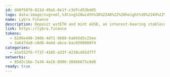 ```yaml
---
id: d40f58f8-821d-49a5-8e1f-c3dfcd53bdd5
logo: data:image/svg+xml,%3Csvg%20width%3D%2248%22%20height%3D%2249%22%20viewBox%3D%220%200%2048%2049%22%20fill%3D%22none%22%20xmlns%3D%22http%3A%2F%2Fwww.w3.org%2F2000%2Fsvg%22%20xmlns%3Axlink%3D%22http%3A%2F%2Fwww.w3.org%2F1999%2Fxlink%22%3E%0A%3Crect%20y%3D%220.624512%22%20width%3D%2248%22%20height%3D%2248%22%20fill%3D%22url(%23pattern0)%22%2F%3E%0A%3Cdefs%3E%0A%3Cpattern%20id%3D%22pattern0%22%20patternContentUnits%3D%22objectBoundingBox%22%20width%3D%221%22%20height%3D%221%22%3E%0A%3Cuse%20xlink%3Ahref%3D%22%23image0_15113_6812%22%20transform%3D%22scale(0.0104167)%22%2F%3E%0A%3C%2Fpattern%3E%0A%3Cimage%20id%3D%22image0_15113_6812%22%20width%3D%2296%22%20height%3D%2296%22%20xlink%3Ahref%3D%22data%3Aimage%2Fpng%3Bbase64%2CiVBORw0KGgoAAAANSUhEUgAAAGAAAABgCAYAAADimHc4AAAACXBIWXMAACE4AAAhOAFFljFgAAAAAXNSR0IArs4c6QAAAARnQU1BAACxjwv8YQUAACXUSURBVHgB1X17kFzVeef33e6ZkcRIGkm8hAGNDCKx14YZYRvKBiQZ7A3IAaW2UpvKbqwZcGzhuAqx%2B%2FcWIv9t1e4KtsrRgh8zWsd2ylUxcsLDjoklTDAQgyRibBI%2F0AzYFrbBIyGBHjN9v5zH9zrdrbd4%2BBRDd9%2B%2B99xzvufv%2B51zWwhv07ZybGoAoDlUQ%2BOyCqtBgHoQwytRHY7D%2FPC3AICgAgz%2Fp3jJFALsRaIJRNwTvpsAak1io3fHdOvgM9tGF%2ByBt2FDeJu0LPCeNYCNFUF4K8OhQf99HGgQMwVxYx40pvfxaPpMxLOJx%2BPnGivEfA1ReE87EXBnjbAN6tYj3xxdMAFvg%2FaWKoCFPhKEflMYyYogxDyeJMwkSIwCrCAfd4LOwmeZJ41Q8oLwHpNPlOdjUkJ2ljqdEd5uC1%2BNtxDeUmW8JQpY9f8PrKCaNgTRrHCDYMsmG1SQUDwYxRUEJ0pJF2BdR1nHs9Mx9Qy%2BRq6PX1TE7hKUgOIl8j4rbgtCvXnL6Jlb4E1ub5oCkrVXfWuDxNaHj4N2YxE4QbbM%2BI7YYtlyAVgRkCWdj6XT0HWUFMGWrtfzl1ngBCJ8jl9ZYVnH8fhkOHLn10fPHIc3qb0pCli5%2BfXbwkQ3hFkOSM7MFsuhIr2w5ZK4Aun7ZOjpkngOpjAiykFkWfpQk09On7OPgCgqXwOcTCwcQSmUkMip2vC1m8%2FcDG9we0MVEEMN1PU4xoQqAmPpZ8PP1q9WmgVBZuzAIYLU%2BquokhyO5FyQuC5KVIVCfrWEDUV%2BSCGMcuzKiovnWV%2FhZaJq1Xd%2B5ZbF4%2FAGtTdEASHcDDawd2OYwk2SQLlRZ6wWK7VQw5ZexPBkxizaLHCfgAHAWXzFys1hhRWN%2FlpUD0n3ZQRl4zKExUIab4XQ9DejiyfgNLfTroBrNx8Icb51V%2Bh4AF24Aef%2BoEJOl2SLJ58LgBOuIR0TKDkLlZCjidtZukDXrDhWLBYISTwjHqxTPqH8nUBdzjNpODBBdX3nl245fxxOYzttCohJthebd4QZrC9DikBASbJxTs7KqAwLcmGVXIPYglmwSeA1f9aopArThOpDkSXtYkzJEzSMEednp2xw3mPXQagt7qrh0J3jo0tPS2F3WhQQQ04fNrZCjPXJMON0kqtniyqs1IUXsJCTiqb4yuf4AYolV%2BAH7K4Hh4xAEE8hTAsv0m%2FX5J3PrXxhIf3J2PPFEy2YXhWUMAGn2E5ZAf%2FxS%2Fsvg1a9LcT6ASKbmHYcEiYWCdMSMZJLtk6gyK4vFu%2BF3o5aqkJWPhSBhj0NZ3rcnVd8nxBTTs7uuyoNFbTeyNfBJGHrjz43unQnnEI7JQWs3rx%2FLVFrXKxIkmmOmagIppgEmXLKUNX5WY7pZwknWUgpJhSW6YowhvzOgySsdams%2FRgYGHiPQADnvfmNGFMDcOSzNy%2FZDCfZTloBHxvbe1sw07s0RmoAsOBsRRFgCQuDEGJ8okymaULlSYEm09Li%2FfXy2XND4LzFxtQZ6rzHJOPQHOHmAq7eyMdRLajdiKi%2B%2FbO3XHQXnEQ7KQXcuHnqtgAaNnYTcEfczZ8L15dJRjlUIEgln5gFqtrU64AtOMvRoFU6UOewZtDVhJa7r7lgA%2BeFVCT99MIhJynK1Q1uPM6bnBelcdD6%2Fzt60d1wgu2EFXDjF6fWhqvGLUw42Eh%2B0PxdmXBdbBdI2B6fwWFwzGEj5xFPPRTJVpCUFWEyu4yi2si6IrzE5hO%2FE4jzQh%2BGQOeSblfXGpZCP6Mbb754M5xAOyEFrBn79VDg6HdoLCQbTKZ%2Fg11EYWnnMqlkpjwJb91tVpR9IVmXFwR%2F55Kq433kS0cx5MKNowV7TlE3YLfaw40LJX2Q80APLgg0D3k6JH1VD%2F2fW37vGTjOdtwKWDO2exChd2u4YomrWrVQiU0RSWFl2C5ow%2F%2BSKdP%2F6zRXJcxA4zmhCLRIniI4cArw%2BYSgqAvA3EsrZR2PeV4xRhAjQihCFphx%2BYqeuaU9NTWH%2Fvcn3jkJx9GOSwFrxnYNVDB3B6rwncbbYr8KB0sE4%2FIBFElTQwiwmZs1ipdr0ZQnqzlHJFERx3bQqpVyfnHMaDnhI4Q9Q0aeEvGoTEJZpbrmCVMBPiYOVQeW3zU6fMxirQnH0XphXqhw60GJtQDUbjEiCzcoT3IBlEVQ%2FH9tdDEqfHWekbwrl6iYmUs9H1xO0GgoRVy6F1ZuXBLjNXzoffIBz1ehh9Q8Tw1hIAiBvVROCxfJOZxzls6G2XeEk26HY7RjesAfj%2F16JLx8ka0cu0DC0voBOjyC2uAfFitUjp8xq%2FIcDOQwVfN8WSDhnEVnNPCChb3wLy%2B8xueY14hFi6XaWMnCVw56%2BQJv9TIPbDMq0w24%2BATqtZkm0fmHOY%2F85c3v2gwnq4A%2FCXE%2FdLM1vB2Ugfmy1FWFWKAhE75YhQ02rc9yB%2FyfJFSlD6gMWxLKCGQ9AGBOL%2BL668%2BFRf1NuPuh3fCL305DrrrBX9sR35OgwwJxoMltzRhAYad8LmoK46DKUCpeCDpAg6%2F5Znuqw9PDG24dnoAjtAqO0ips3BE6HAx%2F0MD4OUs6Yp0oxHhxlRe883dhEI2IhoK18mv8Pg4q%2FeVjKYTFCYXvamimcJH7j%2B6fjvP5qd94L8jHGul%2Boe8gj49ffSacH6x%2Fdm8Fn7z2HDizvxHHlDJ%2FI3tCvC6NoZESei6hGzyORjaUdG6Vz8%2FXxDGm7yGNKX3P45bzcp88Fr4u9Qkpp1E6l9J450NPc%2BPRZHxED%2FgvX9y9NryMJ%2Bk6LbeX6OKearlWAZeWDwBt67CFhQMwjKH2JI36vQzh%2BuGFcP3QQDHe3%2B6fgf%2F1jRfp4KFWWStI15ZUHXLjhMonyhxytCyRE6%2B%2BWYjKYAAkHzbE5QriLmMDrFur%2FsefD2%2BDLu2IHhDkviFZdZ21n6yjFkvAoPGs5SoloCjxOsbbrH0As%2FzIl0QrZyvCHCbSgBHE2uvMdEbrz7xRsv7kden8dI9obXjD8IIO4ce2MISiz%2FzBeXhGH7KV5vPFStWCswflcedxUOrfeV%2By6CQcse7YF7A3pj8QT8%2BeGacfc5R6CuX5x3sHmVQ4dkQ5dzs4MvbzkTD3JZVzUS%2FA6Go5BMWB8CSpDDOijDTZQjn5nNwPWHjCHBYqaiUEU9UtVEVwmPrAxf3wB0MLjjQXOG9RH9x0xVkcNgqBJkVKSEFyc0p%2FhMUY%2BX5VUgSJAqkS5YmRZeG7eepfCmFsmHE%2Bg%2F%2FzC0%2BvP24FBFu8o0pJSOMxNVBuwpZKpcXzJDkGuu%2FdZJPlq9BNIRnbS15QhbGy8%2BcY7%2F%2F06rPhWO19F8%2BDjwwvShbe8EbABlOl2E4cv4HnUBdG1rC8gyjCB1ZKVg6Zlbf9JaXXeo30Ffzyjg1jOwaOqYCbv%2FDCSOhkMAkcwHXMlpMxrxNqdGUSTyHnAfl7thC1fAs7iDxYviaHDFNaUnpoFJHOzdcu7hD21P5p%2BNHk%2Fo7j1w0tgqvePSDCy0olFk4MaZTngJHFc0m%2FwUaRq3A5Jp%2BTx%2BZQm2gXDb%2FSJwsdvELIyW6gv9Vae0wFBEncIULIoaZwSQsx%2BtnF9%2BxubaGINB9kZbCAqXB5b0F8z6gggrP6m3jr9efDgv6yZjx4uIbPP%2FQi%2FfV3fkG7Xnq9QwmrrzgHLr94XkqbYgSo8T2FEs0rlXhCQnk1eCGqwVB%2B38iIjVJuJI77aAYpocjlAxQvDCF2%2FVEV8IkvvnBTg2DQ4r3CQTJoCJBdSkIFMfwjhn%2B1G7x5RBo4ZKiWJlul%2FIJJ%2BPE9SZzm2B3uExPqx689t0P4sX3hoRdo775DSQhffvhF2BO8ob3dEJTwjoU9KHDUYnUKedDQEMq5ouawxIKuyGA0n5sL8wxTyeU1amQ5GIxGE36VQ2z4rjW48XOPrzyiAkIiHPECtEF4fFvn%2BC2hSBKZtyR25YSLiQeQmUWZcEZGWYFsXXnQSBr66A8%2FcDact3BWh2AfevIleOmV19UTDx9u0diDEx1KmNXbgD%2B57sKgwB616rSlMSuEUUudhZuVL7GfeNzpOwlNaiClhUvuQBU%2BpchgQIDMAJqhtvJj1Dpg3diuwZAonjdO359g2BcY6gODaONACJRZY%2BoA2moE2ZvD%2BjA8zWW8AugwhmuXnwXXDp3ZIfxtO1%2Bmrdt%2F1b5tMV1z7qJZMHL9UujrbRTX7Nl%2FGD5%2F30%2Fg0HQLENxCjq2M5bGC8lAZw%2FNCDvh1ByksjE8qGGGt7MERZeSZVYDpRt%2BC25moUw%2BooLXSV3wVW0XlPMJ%2Fn5O0c99MmPF5reTKDfEGcvE0wkyO%2F%2FlztJwWWrKs8brh7sJ%2F4oevwLbtL6ECACjj7a9fOQBfe3iy47qB%2Fl74sxveGeiLCiRuO9yesDqjPB2vWXjOSUg6V7KaoLbzGG5rWEtcnfajcD7ea87MgRGTu7yham2JeGpPPYChmZRos4tyorQE5JIXu16O%2BbUlbImdlLEycg6p2JKXL5sPHx7uFP6%2FTe6Dbz25m5FIEZfBCq0aXty9Dx5%2B4hcd15%2BzaDZcd8V5CkMbUuhlWgRVkS5nFQiqlI0WXRyeSOQgYS0VnMC5AgS6Cp2DN8m4kmusH3tukKh3F4C6FIcJZf0c1dC%2BVcTClP%2FOVsys%2FM%2F9C7GVT0DnmosXzoaRGwZD7C7B2d4QQu7d8lM6eLjFa7m20w343uL2%2FBmvHj4XPhT%2B2tv3duyG723fLcQiERsF8LoL0pHYXhsnQlto7jgPSJlroPI479JuNqYXjI6u2pNpEOpZweGDLKGQEmxqCWoZAN7tFGGQwVC5PtMJpFaV72NIQyxt4dyekDAv6Cr8Lz34PEwfbmlCdBZI3aw0nhMF%2FexPXulQwAeHF8Pl%2F%2BEsRWsNQShcNCFwKEJyqMl7GctF64Isj4ZQKMDox0KW9cMQO15XT%2FeuieNpZquElbYwTUY8AWnCVM0z0QaWzPKJxVYNMqJODhhJ1bGIE2P0x68fDK89hbAOBaF%2F%2BaHn6dUANxF4v5Sjszn1gBJ%2FbNTA1P63vjuR%2Bj5%2F8dyi31VXXhAUOgPP%2FfRlRM%2F1iwz4ekmwBfXMr1XyHt0kTNlzqPQATdqQ956CeSk26hXhZTzJPWhmSKhYLUwsKVpSTgMhr2lNnAY9M3xzOcOSN2vfV5lz%2Bir4zwEqRkG1t688%2BLMg%2FINKd1t%2BYaiH1qfVGiAWl479%2FT%2F%2BlF4NXtTeVlx5IZy9YLZAylzbaMFZ6%2FUW9wk9EFFPZtItQdtMneSYH8dVgZB3vh4Q%2FmllUsT6sN7bWx%2BaUusV2pZVicVqkrcWW5MVOMirT2QQT%2BBXsfVEzDcZ6x9ecyFcuqyTYPvOk7%2BAp374m%2FIpGLdaBWlCSG0xFkFXtmzc84Ny%2F9Pq34e5%2FX3FPfbtPwRbHnguvnZZE8bSA%2BwexGNB2xVh90sbyUqPB5Wd9pGPzTRpQTVr5uBQu0VL3E8EmSPkuAKmIrY51MDnl%2BU5gIeMWgTF765Zfk5X4T8W4vfTz%2F4axJKU%2FAPzhIYgjgRjJeby2Fz8jee9FgR8XxD0oRB2fIsKWbP6XTC7p%2FL0Cmm1TzUWjCp7t%2BUD0L8GU9uaM9CjtZxTpNCTPNM3TZdVjYqGihswOZZPAg%2F1EqRqOF4I9TqtAbBhFXMKZTkkJRxcMIhXD58DV3dBKdt%2F9Bt6PKAUEzyHFZk4KV7PY1PW06pxTYw80aj0oAT41sM%2F7rhfVMKNq9%2BdqmaeE0q13xAZgHBjMT%2B2UNcUhFOimgyC5pU4TLWQGnXqEzlEyvFmhUNh%2FPWgx9SO545UQlF8oSupUeI9SbGSMK5ham9ROQbKH7x32UK4qovwfzq5B7Y98YLEWrN4XvSpxKqExiBdphRPc%2FE%2FF3vA%2FE48tnv3Xnj8iV0d91206Az44JWDNm90VDlZsYV5cUmXShsm9KwUAPFKrjHqUq5UcmU1tJY2w%2FdLFN2Aj7EASOUuCGJ%2BRDB8JUEvX0eM4nztoDFS3p8VCqJrr3hHhxBiovz2oxMaAqXiZzRl9wA9ABymM4KXcfLKpVxfpc2ndaoc4qSfffaX0NfXhOXDFxT3X7bsbNi%2F7yDs3D7JzypkhCOIy7Y8Enh0w5vRPGXh5EAyHvAikTkFBQ42g9YG7KDnc1yxwX3IzrfIXho0Ze5HNsD6dV3ZBsjdzpvbC3903UUdXE0U%2Ft8%2B%2BK8wfWgaKla86VZoDsvvxXjBFz5psMzR8FZCfcaGeKyEO5%2BehFk9DXj3e84rxjG8%2FEKYifD02Z%2BL8Ilse4xuX%2BHkj15e3DePHZxs2iFtUagtaYb1ykHg%2FZxibkWFZwQU5OeMctLLHoC5cIhcjiqOAJ2qhWubd0Yv%2FvENl8C8NrgZsf59D%2F4r7d93KOUQFTxkmiLttRFcDkUVKltOpD6AFAdVS0IGUrZNqXjZRb%2F%2FxM9gYQg95y6eX4zn%2FVe%2BM9QIh%2BH5H%2F%2BKoScLg6MBimDNyFjwKN97lAQicFSU5L2Y5leBHBvQhJrjuePIgSypQo71ZNUm%2BtgHwv2kpKS8Suxzdm%2BDbvzIRR3Cj%2B2%2BB36UXJ%2BTqKwoJX4dXWXt%2FziO6vIhCmGW1pEZhTkk5PiZnKs4jj%2Fy7WcDQjrYMab3XXlxyguWlAmLeE7lamFOrLWAkozz0XKpUd%2BWS3PtAguiUQxYAVXnDji%2BM82AWvSUidXWP2X5EqVgsUwfBbniA%2BfjWQvndEz0sSdfoKmp161QMQGzYnOiMz6e780FohJeoAssKlwt3MjGK7y%2FHJ85PA3%2F%2BOAz1K6E3t4mXPOR90D%2F3FlakDVKI8CqOO5QEwAJRaNEJSisF6QocxyoRJBlZafWh47lY0HUSuk6nA%2Ftm7ASWgkXXzF0Hr7rkk528%2Fvbfw7%2F8uwvM4Zn62K%2BBBwq4zXlWpf11OqUewFWArndDl5Y5i2o9YjVNq%2B%2F%2BjpufWAnTbfVCGf0z4IPrx6Gvp4Gum0zCrM92st8kl%2BWNbgsy5jGm5GutMXvm9IJx2toRx05l2nCRYmBxYMXmh8AfAWIpGswHY29RNlL3pybd9tC0Y%2BmJo2pnBsqpURlD5bjbBgceRSHzN9Uso%2BUk3NvT6WFvW%2BCgqrEAnP8p7bNxun7HOQdGOCJ5zkRh9J8v5oTek4szQbo7jBK%2BauDOEuzxYof3VEZJOEpUQX%2B6XWPop4Olh5vfvnw%2BcXkLl9%2BflLo9u0vgCvp8%2F2o2MkGSi84lKGJEDkJy%2FnF6pPCVdEQ79jTPa0wJ4SZqz56KfT0levOr4ew9E8PPE0zBw9jpWPhMQDayhlmBOh2ZvMA2aDknuAATaakE2nYDK%2BRB1oAaYEEC%2B4DBQaBoiKdLDI8JLU2KK3NrIiCkHHuGb1wySXlvp7lyy9I1%2Bzc8SLIrSqDGYwqAWy7OiMRIZbYa0omloXktiDKuWz5oiCc0z8bVtywHOb0z2oT%2FgH4p%2FufggP7D3BY4b4ZcaMqI%2B%2BOMEV4A3b30lpAkKMskeNUCEH13qgAcft0ErIVkgidcT4bUhaK4V8sNF8IXzROjz76k%2FR2WZsSIvYOSRB%2F9pNf6a5kU6K5Pijhh2wUwBt9S4FXYppUmxBIzrUnYILQ8ZqPXd4h%2FCB0ePyBp%2BjQawc8LCZbzvbG6cOePGzCSie3SxoUfmb9qIHTnmZIIFPhokEVWjoj08sgGBvKrdnMfZdFkVl%2FUq0eIzbgcOCx7%2F4bzJ3b14G9r7rmkjTZn%2F34pbLIUavn2KruC1YIimKAT5aF9GJcZlTxujPmzsGrjiD87z3wfTq47wDwRmIuLGuLChIS0%2Bhq6HguoCi4tOxQ0YoXV%2BkONBmByqTjPkh4b4GjCH67HjnYKTBMoJ9u4UBDIR4r59dt3%2F4hTL3SuZvtg9f8XsLehuFtDHGBW7esoIOUYKSbwFZBKx4yC0yNnyMNcdXqKPzZxf1jBfzUP2yHQ6%2B%2B5sg2slU3EGLSaovs%2FYrg2hfzPZrTBf9izaKGPQGGtiYLfOtoXBM6FUUH7%2BNh1jBMsGJ8nZfcyFHGsktYNltRa3oGHn5gZ1clXLd6CBad2U%2B5EAO%2F0ct2VjAEZoGLokTAqDgflCEFXizBSIF86GPvD4m3U%2FhP3P8E7H%2FlVa0f%2FGYDESByYSkCF%2BGC7ouqdZHe70NysNUpNLpCHT2gnkARHFjRk4scardG3XrSYMGnQdUOH9fZgv2eSwQTXhzkzPQMPfrwD6BbAfThG4awf26f33UA9t52H5Q4H5A3TLk1Yt6xQbIJl%2BiDQfjzF87tUPwPHnkGXovCB2VgrdBU3M90vGB%2BW4NoX%2BtGq1tsfcAqc5C6KzCrrYnIhu7MN5DnEvxT57UlVWYZK0FKKbGxqXD8A8G5jHHjoC9dPuim6mEswG9%2BOQVnXFJuuu0JSli1ejk8cv%2FTCY04NIb5%2FiDx3XIDkPwCV8m%2FpP%2FnuH%2Fpiktx3sJ5HcLf99tXYV5QSvxTKCXDDP9%2FZfIl2Pfy3gIIyH3lF15EPpl5FbhJ4NGZITr%2BmD7Azuas5szOutUL%2FDQ6VJpMmVMgXUpEKWSUbAO%2FoyzfJb%2FYjrL3Fgo4vhaT44qQJB%2B9%2F%2FspMXIilizGgmeMLbVCwtWkdR9KLRROfe%2BKS%2BEdl7yj673mBqXM7aIYaYdf3Y%2BvvbxHizZGRRktEgm%2BMHgqwnYwGBSxcMHJ8L23Z%2F%2FOKu9NaU1IvEMf72q%2FUy4fs8XqulgGlI1YKVRZUoeTbVEJV3%2FsfYkS4JUvDkUgQAE5TEqeQDnPh6hlly8Lwj8fTraxUepqnmzeldDa5MRckHMSmjVc1rqAhEYK7hweHd3Du1HoERk8PyyH2iHZg2uO4CLZ91MZK2lLjw7JnEqLSOVDq98flNCXd10g2AodyWbXvMuuEv7KsaAXDV8MFy1fBqfS2CDzKpwgGtDlSr%2Brzni0WtjOWvcsIZWEY%2FhLvzOU6u%2BwBrwtrBetNRcrXEgxMPjCDMgXWvK9ulz%2BxSygl3dPYTklxtDuc%2FeJW3vne5bAc48%2Fh0JE6b1yzZKXHl2hFodzztJzaNF5i3DP7le69k06jqPf%2F%2FD%2B1xhyujmnKZPUCm5eYIUY5IKr0kIMXciO96wfUQW0emBL70w9JqUucCL2HfNijHwnYY%2BLJS6OVFlcpIT22INPqXDAryaB0QbAyckoDRaCE2wD9VzUisbTQDJOHvvLu36J4S%2F1U6lQSTpJb9vHYsneBA2QH6uiHDacfPKKmeqTAUCaA2OQSiwWcjHnqZq6Bdv8XOGrn%2FvO1vCy0pNxyvWAsIrmGTYh1JsaKgEtzwuBapImjyiM5SQS01FORakHd8wJ05IeKPuoykuJOM7AgYXIvwuNxZYsj8LafqZyNcs8HKggBzNx6ECJclVGKHqwouMMIf%2FSdX%2B6Kh5RCjCc8Q2MClDaItGsSBySVFjMF4nAOrkOULIJ%2BYYkgmSaIC948y%2BQ5Pk4QYqgc5cpn6nn6DkAXtnpY114FTreMCuZr6vVuFAp9PxTOjE%2FpmuFttCNX6JVAiYeWTAMOCxc1soMu59IcAYZb1PHrL5ZrlAF9DWr8ZmZmY0hF%2FjFY6jULQGUeMtOZPEfwe9gQ94Jx1ZOaDsH8rEKwfM99ssjHI4AwEIgyaILGBefx%2BIwth%2Bbhi61ZLUYT3ODeZGEwUpYK9kRwcpXATpjBDY2G5OF3kqNDEDzjKfrW41tNm7Xvv65b28NV67EbIahj1o2wop1O%2FfjcIA%2BtAgut88iC02U%2FloAF2udl6lisyLLMGhUdKWK9%2BGnyCOEBYhgz0Yxz5zW9Hx0uUDIOL6XnGNLN6QWXrETI5SJXfsCV8AR%2FN3vr%2Fuva0TmxSpEk2hDcJCtGj541NIlutCjYyawRREWGoDy9PDRP1%2FdTdmF4o%2FS8BjH8CjnHe348d4XX9z2JEz9eJfkPrfgE5t6UPz1RE7EJILOHZjHpSMzNYz7GxWb8W%2F85EcfCZBrMu9%2Fl%2FXY7Pq6%2BwyM%2BRSSypN2bWwm%2FK434bH8flgm%2BEDW0JlrQt39RiQPAJbFbJDtuz%2F9Z8W%2FUdDxnHCoCe6WrSVKLMkuA3mwOle%2FshCOSgGj%2FJKKVs3wu95kmwwXm%2BgqYnmy0gpW2QnhGNmGbKvMjytt6NZ%2F0aZ7D42Ha%2Fa6HcDkn5eVza9SZvNzvcgDQqaEMy1A9DuvAfUAMpZU9yyhMr1aEXua2h7fTRzQxNJPrd3c2X%2BX9s3Pf%2FM2qGfu4oRYPBnCEBEQFVtzJVQ%2BASJJccHiMzMOB4GtOaMoVk6XamJ3A%2FKISyp0dMf1NLBVSgCH3zkXoUNoVvRBB2zO13kEE9uh305BffCQ9u2SjtQ0RggClbmB3PZGhJEln7r5%2BBQQ2z%2Fce%2F%2BuMJZBgYdtmU8khzowAk2%2BBPybbYwNiqJJkYhDViosMFgriAqgI7HLdT7H2GNLVAipQCC%2BUIP2Qg7AKcvXAajnM9QRZIQeNVk%2FWQbkURlOXLju5qXQpR3xR%2FvCvUeD221la7WJxdcKC9qA6iQ0lK0tDbdwnoscEyCPLiNdVZAOXqxRUZhwMLlrK2pcnZAu432qqN6SbL%2FE6O30inmDWq7WMtlA8h4irnZzJ56G4CFrUed2RRhtka6584hyhqO0rfdsuS%2BckTBrVVzUXo2KgMkJzDzdhxbv8sk97X2WAAtV4JsNktrCE%2Fp6BNw45D1bLTG%2Bz9JLlh2DeW0WDFBSGRIW%2FS%2Bzi%2BWbo9m5aDWOIwop9wHV%2BOJ1t4zCEdrRf7aypturRqAn4hZ2qTR8%2BW%2B8DMaMJNtYCpdWwfMOO5aLDl5qhxx3JVxYyHC7JLif3HPkDUS2ILG23ByGoIkjmy4vkvEP9pFTMqLyVhbP1UPyKldhUJWyxaS2gVYU8vhxkujwnUeR8NE9ILbvbrpvpGrQmCQatriSGCsIPLclhDgESQhrCx3qFTxJ3X9TFDvaEbiYqgpKgjd%2Bx8IQ2fMMqiVWOMg4Jdmi%2FjKuEYEyRqNZqDQ6MxAdF0FRjYfIPLr41k%2BOw6koILbH7v36XQFK3eatAqEtGWXrl8nqciE45fhNVaJIuUfVTaGOeXUUCHQJa2BWl96jzztJUYCycCx0CSjA8Owlz6NcUiRf0YKNUZxMKA%2BLEOHLu89et249HKMd1y%2FnHu7BDbMP003hnoMyYbGGqsuWPNkyKEjJ4mStm6owrRYoWiAwtCXUftr3L0kfnOC9ACXZMTeEZvG6ls1yyZyNwVHNI7rrryKTKkoyF4ELzAUJhS6WkkFR%2Fn7i1b6%2BDXAc7bg8ILbHN311sNlIv5w%2BoK4KmqAsxAjh5mBp%2FkzoLE2siwBcP6XVauRI%2FdfkaOFOi4znV1iRRQ%2F7zQr1DD9mvso%2FhuQFLt%2FJOKmgvjkpMyudd%2BWpcibCwVULbr11Ao6jHbcCYvvnz35tqNGkHZqoDCFYCHITERyd2FATKhCHCB4wlpYt6AUcRMQCHZFL8nmlCotNxdKphCzqFsPVcwkcKGhDcFZsmYK6M68SUptYDfWvW3f6f75e2o5NXx0JMx5zlkRg7q5CwEIo9vBeW%2FxmDXQplsik4JO8Wj%2B4sOC%2Fhzbo6g2lLbb7823cRWw3AWlRCNYXcBHP3hhw2eiCW%2F9iHE6gnbACYnvmnq%2FEfytsowxWf%2B6FIWiOzejc1iYXEYvcuAgpYILU70VgZTzP%2BUWSvPRDrswtLV5CGUlekEv8%2FY6S2OUzuXvbffi8ECFvn%2F%2Fpz5zwvyNzUgqI7Qf3fvm2sHZ2l7lqsVqVXxkUQto1Zh4BUCIlsyrQdWCNy3K9i9VlLnD%2FIByfC1B4hULTzhhejtl2Loji89SwHKO7By8Y1fDf%2Bk9C%2BNrfybbn7vnrtaGDcXuAm%2BsesSwqaQyPqeXmLkYXeSTnkCx0f65aZUciB8fT8JqzWnjus%2BoSv41q8KSd5QNUvVriV%2B9OuaManX2CYce3U1JAbM%2F%2Fvy9dNo20JXQ0WLgntMVs8mgJpOABlQ51%2FxUuLIokqTTz%2BXIeejQl9%2BLroWBavYUD39liu8YiqRsci1pwPQnU0Z66bq3q%2F4vb37p%2FyE3ac5vGBnuramsY4CBDUK1KUYEFhyZn6b7QqroUX%2B0K8zEZ1Ous7%2Fb4ze%2FZ6rPE%2FTkSdmRrifSLXfrUz9mjJ3p7GivxE5%2BZhFNsFZyG9q5bRyeq3no4jOxufliDtwn63xit7fkCkGd23RKfrqjVfqFHzrMf50DZm%2B%2BfWdAlUfLb4XkhhZ8j9otKte73RPmxcLDxtP9wiYwn%2FxBV6%2B7eWfXw6RB%2BbKfFA3zbtWlsJAz0jlg1FyiGuniAGwQeoSBqj%2F2o0FWMW%2BkPUDa0LVmjQzCg%2FTEAcDkH2hKzp0fCuz2BZ1%2Ff%2FNRtm%2BE0ttOugNiCEgYb0NrQqPDjUPApmpBdMmREhKDoI26HcTHZxX%2B5Qw4d%2BlxYPqY5J12DhbIAjOLWpM3nWRh0%2FaHBuqjVLY1mc%2F3psnrf3hAFSPv5pntHQmV4B6V%2FBiULhDxd3U54tRFoKlBUBJNZPOXy21estN%2BMWuw%2BAO77dL7kFzfe%2FNvPkprT%2FSdaobjqufX2bfAGtTdUAdJ2b9o00sBGCkt804Lr0YSa8UWZ%2BKiDb4ISlTgqwe1HrTrWEcCIIDoClaCeQVM10V82Pv3fTwrbn0h7UxQg7eV77lkbBLohzHIJ5wRVgBVUWuSkmOTCuO22o3b6gL1DoltbniloEcy4h11J0RFkeDsZFmvuhtnVOI7eflr%2BxexjtTdVAdKm%2Fuqv1gToEYu4NT7cULfKNiEVg%2Bg%2BYVeu6JPrkqacYH1VnY8o%2FAU9hPBIuPROfANDzZHaW6IAaVObNg32VLQiCGwkCHOFFldSKRdUQYnvHSrS752CIK%2FHoh0kt8MyKyAInb7xZlp7t%2FaWKsC3A5s2DgL1rACsVwYLHQrCGSorZVvYKTihtjWBLhMSRmoiaHQbtIK1z6m2vJVC9%2B1to4D2RmMbBw4ehKEGVpeFlbGl4dCSYLoDmH5WgeaHoS9AY2HDH%2B4N%2F9sTFBIESxPQqCagVU%2BG4ztgNj7zdhF4e%2Ft3MadgP%2BKMIE8AAAAASUVORK5CYII%3D%22%2F%3E%0A%3C%2Fdefs%3E%0A%3C%2Fsvg%3E%0A
name: Lybra Finance
description: Deposit wstETH and mint eUSD, an interest-bearing stablecoin.
link: https://lybra.finance
tokens:
  - 62d6e448-346b-4d71-9688-6a043d5c25ee
  - 3a647da0-c0d8-4ebd-abce-bac0390880f4
categories:
  - e1e552f6-ff37-4185-a33f-4230cd45d7ff
networks:
  - 85d2c16e-7a34-4a16-8996-304b6673c6d0
ready: true
---
```

